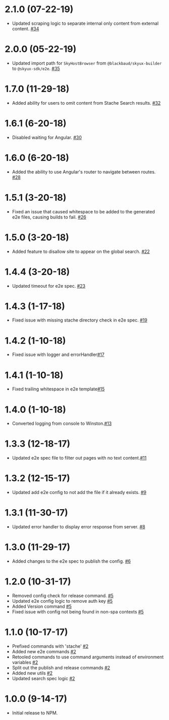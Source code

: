 # 2.1.0 (07-22-19)
- Updated scraping logic to separate internal only content from external content. [#34](https://github.com/blackbaud/skyux-builder-stache-search/pull/34)

# 2.0.0 (05-22-19)
- Updated import path for `SkyHostBrowser` from `@blackbaud/skyux-builder` to `@skyux-sdk/e2e`. [#35](https://github.com/blackbaud/skyux-builder-stache-search/pull/35)

# 1.7.0 (11-29-18)
- Added ability for users to omit content from Stache Search results. [#32](https://github.com/blackbaud/skyux-builder-stache-search/pull/32)

# 1.6.1 (6-20-18)
- Disabled waiting for Angular. [#30](https://github.com/blackbaud/skyux-builder-stache-search/pull/30)

# 1.6.0 (6-20-18)
- Added the ability to use Angular's router to navigate between routes. [#28](https://github.com/blackbaud/skyux-builder-stache-search/pull/28)

# 1.5.1 (3-20-18)
- Fixed an issue that caused whitespace to be added to the generated e2e files, causing builds to fail. [#26](https://github.com/blackbaud/skyux-builder-stache-search/pull/26)

# 1.5.0 (3-20-18)
- Added feature to disallow site to appear on the global search. [#22](https://github.com/blackbaud/skyux-builder-stache-search/pull/22)

# 1.4.4 (3-20-18)
- Updated timeout for e2e spec. [#23](https://github.com/blackbaud/skyux-builder-stache-search/pull/23)

# 1.4.3 (1-17-18)
- Fixed issue with missing stache directory check in e2e spec. [#19](https://github.com/blackbaud/skyux-builder-stache-search/pull/19)

# 1.4.2 (1-10-18)
- Fixed issue with logger and errorHandler[#17](https://github.com/blackbaud/skyux-builder-stache-search/pull/17)

# 1.4.1 (1-10-18)
- Fixed trailing whitespace in e2e template[#15](https://github.com/blackbaud/skyux-builder-stache-search/pull/15)

# 1.4.0 (1-10-18)
- Converted logging from console to Winston.[#13](https://github.com/blackbaud/skyux-builder-stache-search/pull/13)

# 1.3.3 (12-18-17)
- Updated e2e spec file to filter out pages with no text content.[#11](https://github.com/blackbaud/skyux-builder-stache-search/pull/11)

# 1.3.2 (12-15-17)
- Updated add e2e config to not add the file if it already exists. [#9](https://github.com/blackbaud/skyux-builder-stache-search/pull/9)

# 1.3.1 (11-30-17)
- Updated error handler to display error response from server. [#8](https://github.com/blackbaud/skyux-builder-stache-search/pull/8)

# 1.3.0 (11-29-17)
- Added changes to the e2e spec to publish the config. [#6](https://github.com/blackbaud/skyux-builder-stache-search/pull/6)

# 1.2.0 (10-31-17)
- Removed config check for release command. [#5](https://github.com/blackbaud/skyux-builder-stache-search/pull/5)
- Updated e2e config logic to remove auth key [#5](https://github.com/blackbaud/skyux-builder-stache-search/pull/5)
- Added Version command [#5](https://github.com/blackbaud/skyux-builder-stache-search/pull/5)
- Fixed issue with config not being found in non-spa contexts [#5](https://github.com/blackbaud/skyux-builder-stache-search/pull/5)

# 1.1.0 (10-17-17)
- Prefixed commands with 'stache' [#2](https://github.com/blackbaud/skyux-builder-stache-search/pull/2)
- Added new e2e commands [#2](https://github.com/blackbaud/skyux-builder-stache-search/pull/2)
- Retooled commands to use command arguments instead of environment variables [#2](https://github.com/blackbaud/skyux-builder-stache-search/pull/2)
- Split out the publish and release commands [#2](https://github.com/blackbaud/skyux-builder-stache-search/pull/2)
- Added new utils [#2](https://github.com/blackbaud/skyux-builder-stache-search/pull/2)
- Updated search spec logic [#2](https://github.com/blackbaud/skyux-builder-stache-search/pull/2)

# 1.0.0 (9-14-17)

- Initial release to NPM.
